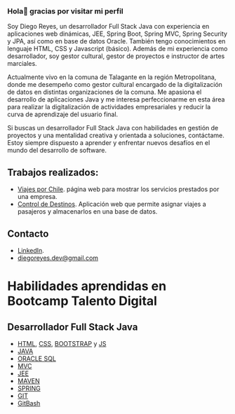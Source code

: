  ### Hola👋 gracias por visitar mi perfil

Soy Diego Reyes, un desarrollador Full Stack Java con experiencia en aplicaciones web dinámicas, JEE, Spring Boot, Spring MVC, Spring Security y JPA, así como en base de datos Oracle. También tengo conocimientos en lenguaje HTML, CSS y Javascript (básico). Además de mi experiencia como desarrollador, soy gestor cultural, gestor de proyectos e instructor de artes marciales.

Actualmente vivo en la comuna de Talagante en la región Metropolitana, donde me desempeño como gestor cultural encargado de la digitalización de datos en distintas organizaciones de la comuna. Me apasiona el desarrollo de aplicaciones Java y me interesa perfeccionarme en esta área para realizar la digitalización de actividades empresariales y reducir la curva de aprendizaje del usuario final.

Si buscas un desarrollador Full Stack Java con habilidades en gestión de proyectos y una mentalidad creativa y orientada a soluciones, contáctame. Estoy siempre dispuesto a aprender y enfrentar nuevos desafíos en el mundo del desarrollo de software.

## Trabajos realizados:
* [Viajes por Chile](https://github.com/diegoreyesDev/Prueba-Viajes-por-Chile). página web para mostrar los servicios prestados por una empresa.
* [Control de Destinos](https://github.com/diegoreyesDev/Java-Control-de-Destinos). Aplicación web que permite asignar viajes a pasajeros y almacenarlos en una base de datos.

## Contacto
* [LinkedIn](https://www.linkedin.com/in/diegoreyes-dev/).
* diegoreyes.dev@gmail.com

# Habilidades aprendidas en Bootcamp Talento Digital
## Desarrollador Full Stack Java

* [HTML](https://developer.mozilla.org/en-US/docs/Web/HTML), [CSS](https://developer.mozilla.org/en-US/docs/Web/CSS), [BOOTSTRAP](https://getbootstrap.com/docs/5.1/getting-started/introduction/) y [JS](https://developer.mozilla.org/es/docs/Web/JavaScript)
* [JAVA](https://www.w3schools.com/java/)
* [ORACLE SQL](https://www.oracletutorial.com/)
* [MVC](https://developer.mozilla.org/es/docs/Glossary/MVC)
* [JEE](https://www.ibm.com/docs/es/odm/8.5.1?topic=application-java-se-java-ee-applications)
* [MAVEN](https://maven.apache.org/)
* [SPRING](https://spring.io/)
* [GIT](https://git-scm.com/)
* [GitBash](https://www.gitkraken.com/blog/what-is-git-bash)
